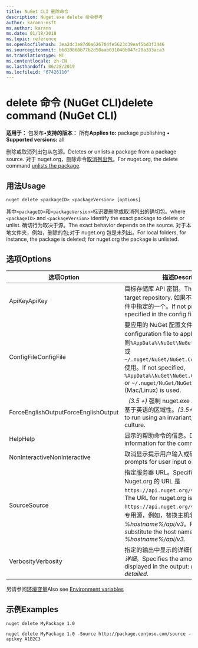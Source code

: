 ```yaml
---
title: NuGet CLI 删除命令
description: Nuget.exe delete 命令参考
author: karann-msft
ms.author: karann
ms.date: 01/18/2018
ms.topic: reference
ms.openlocfilehash: 3ea2dc3e87d0a626704fe5623d39eaf5bd3f3446
ms.sourcegitcommit: b6810860b77b2d50aab031040b047c20a333aca3
ms.translationtype: MT
ms.contentlocale: zh-CN
ms.lasthandoff: 06/28/2019
ms.locfileid: "67426110"
---
```

# <a name="delete-command-nuget-cli"></a><span data-ttu-id="1f9fc-103">delete 命令 (NuGet CLI)</span><span class="sxs-lookup"><span data-stu-id="1f9fc-103">delete command (NuGet CLI)</span></span>

<span data-ttu-id="1f9fc-104">**适用于：** 包发布&bullet;**支持的版本：** 所有</span><span class="sxs-lookup"><span data-stu-id="1f9fc-104">**Applies to:** package publishing &bullet; **Supported versions:** all</span></span>

<span data-ttu-id="1f9fc-105">删除或取消列出包从包源。</span><span class="sxs-lookup"><span data-stu-id="1f9fc-105">Deletes or unlists a package from a package source.</span></span> <span data-ttu-id="1f9fc-106">对于 nuget.org，删除命令[取消列出包](../nuget-org/policies/deleting-packages.md)。</span><span class="sxs-lookup"><span data-stu-id="1f9fc-106">For nuget.org, the delete command [unlists the package](../nuget-org/policies/deleting-packages.md).</span></span>

## <a name="usage"></a><span data-ttu-id="1f9fc-107">用法</span><span class="sxs-lookup"><span data-stu-id="1f9fc-107">Usage</span></span>

```cli
nuget delete <packageID> <packageVersion> [options]
```

<span data-ttu-id="1f9fc-108">其中`<packageID>`和`<packageVersion>`标识要删除或取消列出的确切包。</span><span class="sxs-lookup"><span data-stu-id="1f9fc-108">where `<packageID>` and `<packageVersion>` identify the exact package to delete or unlist.</span></span> <span data-ttu-id="1f9fc-109">确切行为取决于源。</span><span class="sxs-lookup"><span data-stu-id="1f9fc-109">The exact behavior depends on the source.</span></span> <span data-ttu-id="1f9fc-110">对于本地文件夹，例如，删除的包;对于 nuget.org 包是未列出。</span><span class="sxs-lookup"><span data-stu-id="1f9fc-110">For local folders, for instance, the package is deleted; for nuget.org the package is unlisted.</span></span>

## <a name="options"></a><span data-ttu-id="1f9fc-111">选项</span><span class="sxs-lookup"><span data-stu-id="1f9fc-111">Options</span></span>

| <span data-ttu-id="1f9fc-112">选项</span><span class="sxs-lookup"><span data-stu-id="1f9fc-112">Option</span></span> | <span data-ttu-id="1f9fc-113">描述</span><span class="sxs-lookup"><span data-stu-id="1f9fc-113">Description</span></span> |
| --- | --- |
| <span data-ttu-id="1f9fc-114">ApiKey</span><span class="sxs-lookup"><span data-stu-id="1f9fc-114">ApiKey</span></span> | <span data-ttu-id="1f9fc-115">目标存储库 API 密钥。</span><span class="sxs-lookup"><span data-stu-id="1f9fc-115">The API key for the target repository.</span></span> <span data-ttu-id="1f9fc-116">如果不存在，则使用配置文件中指定的一个。</span><span class="sxs-lookup"><span data-stu-id="1f9fc-116">If not present, the one specified in the config file is used.</span></span> |
| <span data-ttu-id="1f9fc-117">ConfigFile</span><span class="sxs-lookup"><span data-stu-id="1f9fc-117">ConfigFile</span></span> | <span data-ttu-id="1f9fc-118">要应用的 NuGet 配置文件。</span><span class="sxs-lookup"><span data-stu-id="1f9fc-118">The NuGet configuration file to apply.</span></span> <span data-ttu-id="1f9fc-119">如果未指定，否则`%AppData%\NuGet\NuGet.Config`(Windows) 或`~/.nuget/NuGet/NuGet.Config`(Mac/Linux) 使用。</span><span class="sxs-lookup"><span data-stu-id="1f9fc-119">If not specified, `%AppData%\NuGet\NuGet.Config` (Windows) or `~/.nuget/NuGet/NuGet.Config` (Mac/Linux) is used.</span></span>|
| <span data-ttu-id="1f9fc-120">ForceEnglishOutput</span><span class="sxs-lookup"><span data-stu-id="1f9fc-120">ForceEnglishOutput</span></span> | <span data-ttu-id="1f9fc-121">*（3.5 +)* 强制 nuget.exe 以运行使用固定的、 基于英语的区域性。</span><span class="sxs-lookup"><span data-stu-id="1f9fc-121">*(3.5+)* Forces nuget.exe to run using an invariant, English-based culture.</span></span> |
| <span data-ttu-id="1f9fc-122">Help</span><span class="sxs-lookup"><span data-stu-id="1f9fc-122">Help</span></span> | <span data-ttu-id="1f9fc-123">显示的帮助命令的信息。</span><span class="sxs-lookup"><span data-stu-id="1f9fc-123">Displays help information for the command.</span></span> |
| <span data-ttu-id="1f9fc-124">NonInteractive</span><span class="sxs-lookup"><span data-stu-id="1f9fc-124">NonInteractive</span></span> | <span data-ttu-id="1f9fc-125">取消显示提示用户输入或确认。</span><span class="sxs-lookup"><span data-stu-id="1f9fc-125">Suppresses prompts for user input or confirmations.</span></span> |
| <span data-ttu-id="1f9fc-126">Source</span><span class="sxs-lookup"><span data-stu-id="1f9fc-126">Source</span></span> | <span data-ttu-id="1f9fc-127">指定服务器 URL。</span><span class="sxs-lookup"><span data-stu-id="1f9fc-127">Specifies the server URL.</span></span> <span data-ttu-id="1f9fc-128">Nuget.org 的 URL 是`https://api.nuget.org/v3/index.json`。</span><span class="sxs-lookup"><span data-stu-id="1f9fc-128">The URL for nuget.org is `https://api.nuget.org/v3/index.json`.</span></span> <span data-ttu-id="1f9fc-129">对于专用源，例如，替换主机名 *%hostname%/api/v3*。</span><span class="sxs-lookup"><span data-stu-id="1f9fc-129">For private feeds, substitute the host name, for example, *%hostname%/api/v3*.</span></span> |
| <span data-ttu-id="1f9fc-130">Verbosity</span><span class="sxs-lookup"><span data-stu-id="1f9fc-130">Verbosity</span></span> | <span data-ttu-id="1f9fc-131">指定的输出中显示的详细信息：*正常*，*静默*，*详细*。</span><span class="sxs-lookup"><span data-stu-id="1f9fc-131">Specifies the amount of detail displayed in the output: *normal*, *quiet*, *detailed*.</span></span> |

<span data-ttu-id="1f9fc-132">另请参阅[环境变量](cli-ref-environment-variables.md)</span><span class="sxs-lookup"><span data-stu-id="1f9fc-132">Also see [Environment variables](cli-ref-environment-variables.md)</span></span>

## <a name="examples"></a><span data-ttu-id="1f9fc-133">示例</span><span class="sxs-lookup"><span data-stu-id="1f9fc-133">Examples</span></span>

```cli
nuget delete MyPackage 1.0

nuget delete MyPackage 1.0 -Source http://package.contoso.com/source -apikey A1B2C3
```
